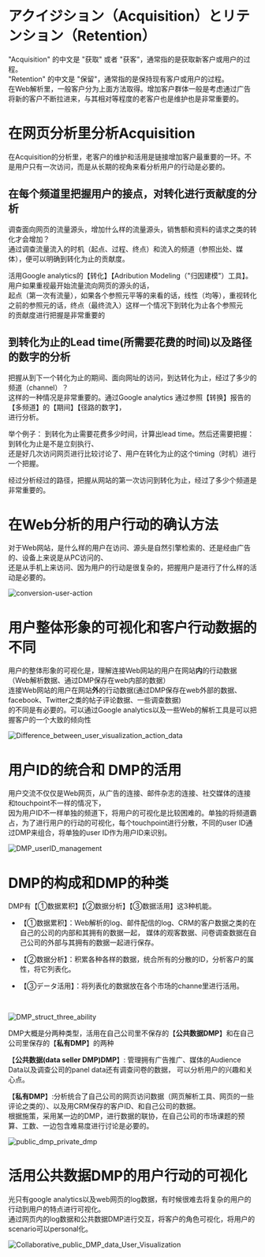 # アクイジション（Acquisition）とリテンション（Retention）
<p>
"Acquisition" 的中文是 "获取" 或者 "获客"，通常指的是获取新客户或用户的过程。<br/>
"Retention" 的中文是 "保留"，通常指的是保持现有客户或用户的过程。<br/>
在Web解析里，一般客户分为上面方法取得。增加客户群体一般是考虑通过广告将新的客户不断拉进来，与其相对等程度的老客户也是维护也是非常重要的。
</p>

# 在网页分析里分析Acquisition
<p>在Acquisition的分析里，老客户的维护和活用是链接增加客户最重要的一环。不是用户只有一次访问，而是从长期的视角来看分析用户的行动是必要的。
</p>

## 在每个频道里把握用户的接点，对转化进行贡献度的分析
<p>调查面向网页的流量源头，增加什么样的流量源头，销售额和资料的请求之类的转化才会增加？<br/>
通过调查流量流入的时机（起点、过程、终点）和流入的频道（参照出处、媒体），便可以明确到转化为止的贡献度。
</p>

<p>活用Google analytics的【转化】【Adribution Modeling（"归因建模"）工具】。用户如果重视最开始流量流向网页的源头的话，<br/>
起点（第一次有流量），如果各个参照元平等的来看的话，线性（均等），重视转化之前的参照元的话，终点（最终流入）这样一个情况下到转化为止各个参照元<br/>
的贡献度进行把握是非常重要的
</p>

## 到转化为止的Lead time(所需要花费的时间)以及路径的数字的分析
<p>
把握从到下一个转化为止的期间、面向网址的访问，到达转化为止，经过了多少的频道（channel）？<br/>
这样的一种情况是非常重要的。通过Google analytics 通过参照【转换】报告的【多频道】的【期间】【径路的数字】，<br/>
进行分析。
</p>
<p>
举个例子：
到转化为止需要花费多少时间，计算出lead time。然后还需要把握：到转化为止是不是立刻执行、<br/>
还是好几次访问网页进行比较讨论了、用户在转化为止的这个timing（时机）进行一个把握。<br/>
</p>
<p>
经过分析经过的路径，把握从网站的第一次访问到转化为止，经过了多少个频道是非常重要的。
</p>

# 在Web分析的用户行动的确认方法
<p>
对于Web网站，是什么样的用户在访问、源头是自然引擎检索的、还是经由广告的、设备上来说是从PC访问的、<br/>
还是从手机上来访问、因为用户的行动是很复杂的，把握用户是进行了什么样的活动是必要的。
</p>

![conversion-user-action](https://github.com/Seankharisma/Data_Analysis_Project/blob/master/Web%20analyst/Web%E8%A7%A3%E6%9E%90/picture/conversio_user_action.png)</p>


# 用户整体形象的可视化和客户行动数据的不同
<p>用户的整体形象的可视化是，理解连接Web网站的用户在网站<strong>内</strong>的行动数据（Web解析数据、通过DMP保存在web内部的数据）<br/>
连接Web网站的用户在网站<strong>外</strong>的行动数据(通过DMP保存在web外部的数据、facebook、Twitter之类的帖子评论数据、一些调查数据)<br/>
的不同是有必要的。可以通过Google analytics以及一些Web的解析工具是可以把握客户的一个大致的倾向性
</p>


![Difference_between_user_visualization_action_data](https://github.com/Seankharisma/Data_Analysis_Project/blob/master/Web%20analyst/Web%E8%A7%A3%E6%9E%90/picture/Difference_between_user_visualization_action_data.png)

# 用户ID的统合和 DMP的活用
<p>用户交流不仅仅是Web网页，从广告的连接、邮件杂志的连接、社交媒体的连接和touchpoint不一样的情况下，<br/>
因为用户ID不一样单独的频道下，将用户的可视化是比较困难的。单独的将频道霸占，为了进行用户的行动的可视化，每个touchpoint进行分散，不同的user ID通过DMP来组合，将单独的user ID作为用户ID来识别。
</p>

![DMP_userID_management](https://github.com/Seankharisma/Data_Analysis_Project/blob/master/Web%20analyst/Web%E8%A7%A3%E6%9E%90/picture/DMP_userID_management.png)


# DMP的构成和DMP的种类
<p>
DMP有【①数据累积】【②数据分析】【③数据活用】这3种机能。<br/>

 - 【①数据累积】：Web解析的log、邮件配信的log、CRM的客户数据之类的在自己的公司的内部和其拥有的数据一起，
媒体的观客数据、问卷调查数据在自己公司的外部与其拥有的数据一起进行保存。

 - 【②数据分析】：积累各种各样的数据，统合所有的分散的ID，分析客户的属性，将它列表化。

 - 【③データ活用】：将列表化的数据放在各个市场的channe里进行活用。

<br/>

![DMP_struct_three_ability](https://github.com/Seankharisma/Data_Analysis_Project/blob/master/Web%20analyst/Web%E8%A7%A3%E6%9E%90/picture/DMP_struct_three_ability.png)

DMP大概是分两种类型，活用在自己公司里不保存的【**公共数据DMP**】和在自己公司里保存的【**私有DMP**】的两种

</p>
<p>

【**公共数据(data seller DMP)DMP**】: 管理拥有广告推广、媒体的Audience Data以及调查公司的panel data还有调查问卷的数据，
可以分析用户的兴趣和关心点。<br/>

【**私有DMP**】:分析统合了自己公司的网页访问数据（网页解析工具、网页的一些评论之类的）、以及用CRM保存的客户ID、和自己公司的数据。<br/>
根据施策，采用某一边的DMP，进行数据的联协，在自己公司的市场课题的预算、工数、一边包含难易度进行讨论是必要的。
</p>

![public_dmp_private_dmp](https://github.com/Seankharisma/Data_Analysis_Project/blob/master/Web%20analyst/Web%E8%A7%A3%E6%9E%90/picture/public_dmp_private_dmp.png)



# 活用公共数据DMP的用户行动的可视化
<p>
光只有google analytics以及web网页的log数据，有时候很难去将复杂的用户的行动到用户的特点进行可视化。<br/>
通过网页内的log数据和公共数据DMP进行交互，将客户的角色可视化，将用户的scenario可以personal化。
</p>

![Collaborative_public_DMP_data_User_Visualization](https://github.com/Seankharisma/Data_Analysis_Project/blob/master/Web%20analyst/Web%E8%A7%A3%E6%9E%90/picture/public_dmp_private_dmp.png)

